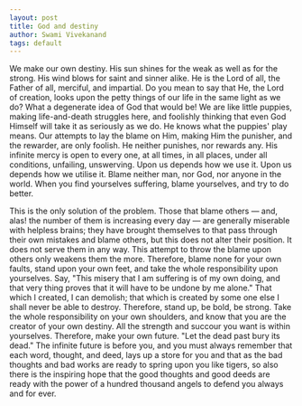 ```yaml
---
layout: post
title: God and destiny
author: Swami Vivekanand
tags: default
---
```

We make our own destiny. His sun shines for the weak as well as for the strong. His wind blows for saint and sinner alike. He is the Lord of all, the Father of all, merciful, and impartial. Do you mean to say that He, the Lord of creation, looks upon the petty things of our life in the same light as we do? What a degenerate idea of God that would be! We are like little puppies, making life-and-death struggles here, and foolishly thinking that even God Himself will take it as seriously as we do. He knows what the puppies' play means. Our attempts to lay the blame on Him, making Him the punisher, and the rewarder, are only foolish. He neither punishes, nor rewards any. His infinite mercy is open to every one, at all times, in all places, under all conditions, unfailing, unswerving. Upon us depends how we use it. Upon us depends how we utilise it. Blame neither man, nor God, nor anyone in the world. When you find yourselves suffering, blame yourselves, and try to do better.


This is the only solution of the problem. Those that blame others — and, alas! the number of them is increasing every day — are generally miserable with helpless brains; they have brought themselves to that pass through their own mistakes and blame others, but this does not alter their position. It does not serve them in any way. This attempt to throw the blame upon others only weakens them the more. Therefore, blame none for your own faults, stand upon your own feet, and take the whole responsibility upon yourselves. Say, "This misery that I am suffering is of my own doing, and that very thing proves that it will have to be undone by me alone." That which I created, I can demolish; that which is created by some one else I shall never be able to destroy. Therefore, stand up, be bold, be strong. Take the whole responsibility on your own shoulders, and know that you are the creator of your own destiny. All the strength and succour you want is within yourselves. Therefore, make your own future. "Let the dead past bury its dead." The infinite future is before you, and you must always remember that each word, thought, and deed, lays up a store for you and that as the bad thoughts and bad works are ready to spring upon you like tigers, so also there is the inspiring hope that the good thoughts and good deeds are ready with the power of a hundred thousand angels to defend you always and for ever.